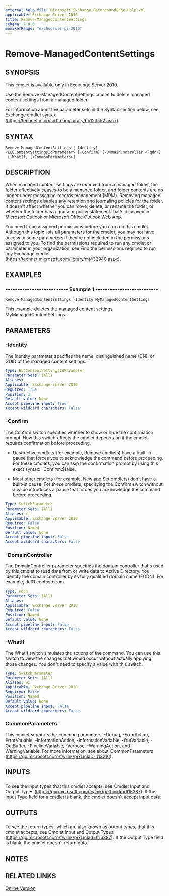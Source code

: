 ```yaml
---
external help file: Microsoft.Exchange.RecordsandEdge-Help.xml
applicable: Exchange Server 2010
title: Remove-ManagedContentSettings
schema: 2.0.0
monikerRange: "exchserver-ps-2010"
---
```


# Remove-ManagedContentSettings

## SYNOPSIS
This cmdlet is available only in Exchange Server 2010.

Use the Remove-ManagedContentSettings cmdlet to delete managed content settings from a managed folder.

For information about the parameter sets in the Syntax section below, see Exchange cmdlet syntax (https://technet.microsoft.com/library/bb123552.aspx).

## SYNTAX

```
Remove-ManagedContentSettings [-Identity] <ELCContentSettingsIdParameter> [-Confirm] [-DomainController <Fqdn>]
 [-WhatIf] [<CommonParameters>]
```

## DESCRIPTION
When managed content settings are removed from a managed folder, the folder effectively ceases to be a managed folder, and folder contents are no longer under messaging records management (MRM). Removing managed content settings disables any retention and journaling policies for the folder. It doesn't affect whether you can move, delete, or rename the folder, or whether the folder has a quota or policy statement that's displayed in Microsoft Outlook or Microsoft Office Outlook Web App.

You need to be assigned permissions before you can run this cmdlet. Although this topic lists all parameters for the cmdlet, you may not have access to some parameters if they're not included in the permissions assigned to you. To find the permissions required to run any cmdlet or parameter in your organization, see Find the permissions required to run any Exchange cmdlet (https://technet.microsoft.com/library/mt432940.aspx).

## EXAMPLES

### -------------------------- Example 1 --------------------------
```
Remove-ManagedContentSettings -Identity MyManagedContentSettings
```

This example deletes the managed content settings MyManagedContentSettings.

## PARAMETERS

### -Identity
The Identity parameter specifies the name, distinguished name (DN), or GUID of the managed content settings.

```yaml
Type: ELCContentSettingsIdParameter
Parameter Sets: (All)
Aliases:
Applicable: Exchange Server 2010
Required: True
Position: 1
Default value: None
Accept pipeline input: True
Accept wildcard characters: False
```

### -Confirm
The Confirm switch specifies whether to show or hide the confirmation prompt. How this switch affects the cmdlet depends on if the cmdlet requires confirmation before proceeding.

- Destructive cmdlets (for example, Remove cmdlets) have a built-in pause that forces you to acknowledge the command before proceeding. For these cmdlets, you can skip the confirmation prompt by using this exact syntax: -Confirm:$false.

- Most other cmdlets (for example, New and Set cmdlets) don't have a built-in pause. For these cmdlets, specifying the Confirm switch without a value introduces a pause that forces you acknowledge the command before proceeding.

```yaml
Type: SwitchParameter
Parameter Sets: (All)
Aliases: cf
Applicable: Exchange Server 2010
Required: False
Position: Named
Default value: None
Accept pipeline input: False
Accept wildcard characters: False
```

### -DomainController
The DomainController parameter specifies the domain controller that's used by this cmdlet to read data from or write data to Active Directory. You identify the domain controller by its fully qualified domain name (FQDN). For example, dc01.contoso.com.

```yaml
Type: Fqdn
Parameter Sets: (All)
Aliases:
Applicable: Exchange Server 2010
Required: False
Position: Named
Default value: None
Accept pipeline input: False
Accept wildcard characters: False
```

### -WhatIf
The WhatIf switch simulates the actions of the command. You can use this switch to view the changes that would occur without actually applying those changes. You don't need to specify a value with this switch.

```yaml
Type: SwitchParameter
Parameter Sets: (All)
Aliases: wi
Applicable: Exchange Server 2010
Required: False
Position: Named
Default value: None
Accept pipeline input: False
Accept wildcard characters: False
```

### CommonParameters
This cmdlet supports the common parameters: -Debug, -ErrorAction, -ErrorVariable, -InformationAction, -InformationVariable, -OutVariable, -OutBuffer, -PipelineVariable, -Verbose, -WarningAction, and -WarningVariable. For more information, see about_CommonParameters (https://go.microsoft.com/fwlink/p/?LinkID=113216).

## INPUTS

###  
To see the input types that this cmdlet accepts, see Cmdlet Input and Output Types (https://go.microsoft.com/fwlink/p/?LinkId=616387). If the Input Type field for a cmdlet is blank, the cmdlet doesn't accept input data.

## OUTPUTS

###  
To see the return types, which are also known as output types, that this cmdlet accepts, see Cmdlet Input and Output Types (https://go.microsoft.com/fwlink/p/?LinkId=616387). If the Output Type field is blank, the cmdlet doesn't return data.

## NOTES

## RELATED LINKS

[Online Version](https://technet.microsoft.com/library/dbf7f047-87b8-4d8d-bb9b-e2809db1d8b5.aspx)
